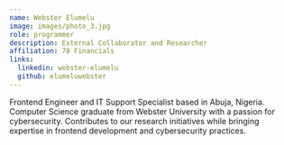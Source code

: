 ```yaml
---
name: Webster Elumelu
image: images/photo_3.jpg
role: programmer
description: External Collaborator and Researcher
affiliation: 78 Financials
links:
  linkedin: webster-elumelu
  github: elumeluwebster
---
```


Frontend Engineer and IT Support Specialist based in Abuja, Nigeria. Computer Science graduate from Webster University with a passion for cybersecurity. Contributes to our research initiatives while bringing expertise in frontend development and cybersecurity practices.